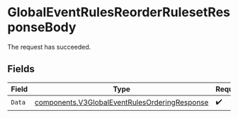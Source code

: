 # GlobalEventRulesReorderRulesetResponseBody

The request has succeeded.


## Fields

| Field                                                                                                          | Type                                                                                                           | Required                                                                                                       | Description                                                                                                    |
| -------------------------------------------------------------------------------------------------------------- | -------------------------------------------------------------------------------------------------------------- | -------------------------------------------------------------------------------------------------------------- | -------------------------------------------------------------------------------------------------------------- |
| `Data`                                                                                                         | [components.V3GlobalEventRulesOrderingResponse](../../models/components/v3globaleventrulesorderingresponse.md) | :heavy_check_mark:                                                                                             | N/A                                                                                                            |